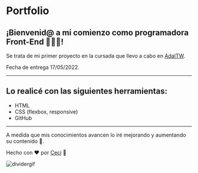 # Portfolio
## ¡Bienvenid@ a mi comienzo como programadora Front-End 👩🏻‍💻!
Se trata de mi primer proyecto en la cursada que llevo a cabo en [AdaITW](https://adaitw.org/).

Fecha de entrega 17/05/2022.

---

## Lo realicé con las siguientes herramientas:
- HTML
- CSS (flexbox, responsive)
- GitHub

---

A medida que mis conocimientos avancen lo iré mejorando y aumentando su contenido 🧠.

Hecho con ❤ por [Ceci](https://github.com/cecilianavarrocicala) 🌈


![dividergif](https://media1.giphy.com/media/k0ijJhqrUP4T2EvmJ1/giphy.gif?cid=ecf05e47l3xmnmy50wfphfs4c3si5a2l4npoethx8l6v3jnq&rid=giphy.gif&ct=g)

